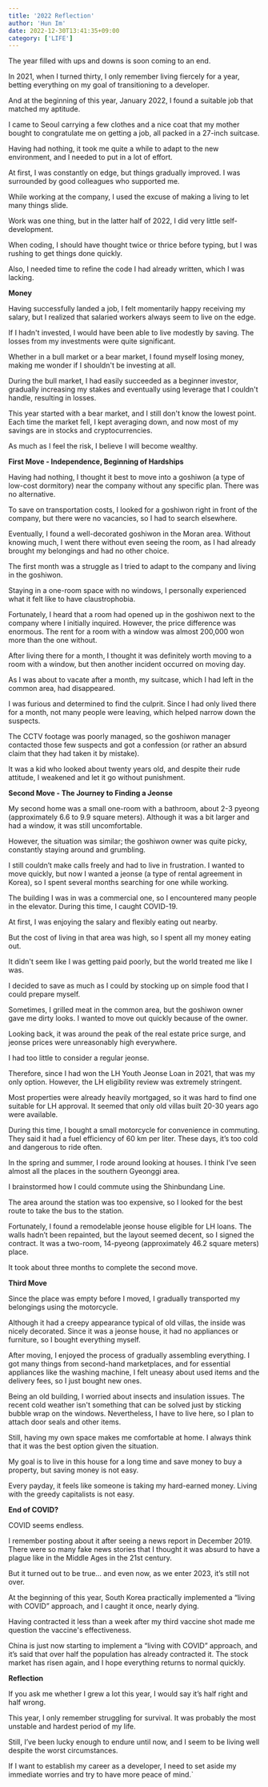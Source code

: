```yaml
---
title: '2022 Reflection'
author: 'Hun Im'
date: 2022-12-30T13:41:35+09:00
category: ['LIFE']
---
```


The year filled with ups and downs is soon coming to an end.

In 2021, when I turned thirty, I only remember living fiercely for a year, betting everything on my goal of transitioning to a developer.

And at the beginning of this year, January 2022, I found a suitable job that matched my aptitude.

I came to Seoul carrying a few clothes and a nice coat that my mother bought to congratulate me on getting a job, all packed in a 27-inch suitcase.

Having had nothing, it took me quite a while to adapt to the new environment, and I needed to put in a lot of effort.

At first, I was constantly on edge, but things gradually improved. I was surrounded by good colleagues who supported me.

While working at the company, I used the excuse of making a living to let many things slide.

Work was one thing, but in the latter half of 2022, I did very little self-development.

When coding, I should have thought twice or thrice before typing, but I was rushing to get things done quickly.

Also, I needed time to refine the code I had already written, which I was lacking.

**Money**

Having successfully landed a job, I felt momentarily happy receiving my salary, but I realized that salaried workers always seem to live on the edge.

If I hadn't invested, I would have been able to live modestly by saving. The losses from my investments were quite significant.

Whether in a bull market or a bear market, I found myself losing money, making me wonder if I shouldn't be investing at all.

During the bull market, I had easily succeeded as a beginner investor, gradually increasing my stakes and eventually using leverage that I couldn't handle, resulting in losses.

This year started with a bear market, and I still don't know the lowest point. Each time the market fell, I kept averaging down, and now most of my savings are in stocks and cryptocurrencies.

As much as I feel the risk, I believe I will become wealthy.

**First Move - Independence, Beginning of Hardships**

Having had nothing, I thought it best to move into a goshiwon (a type of low-cost dormitory) near the company without any specific plan. There was no alternative.

To save on transportation costs, I looked for a goshiwon right in front of the company, but there were no vacancies, so I had to search elsewhere.

Eventually, I found a well-decorated goshiwon in the Moran area. Without knowing much, I went there without even seeing the room, as I had already brought my belongings and had no other choice.

The first month was a struggle as I tried to adapt to the company and living in the goshiwon.

Staying in a one-room space with no windows, I personally experienced what it felt like to have claustrophobia.

Fortunately, I heard that a room had opened up in the goshiwon next to the company where I initially inquired. However, the price difference was enormous. The rent for a room with a window was almost 200,000 won more than the one without.

After living there for a month, I thought it was definitely worth moving to a room with a window, but then another incident occurred on moving day.

As I was about to vacate after a month, my suitcase, which I had left in the common area, had disappeared.

I was furious and determined to find the culprit. Since I had only lived there for a month, not many people were leaving, which helped narrow down the suspects.

The CCTV footage was poorly managed, so the goshiwon manager contacted those few suspects and got a confession (or rather an absurd claim that they had taken it by mistake).

It was a kid who looked about twenty years old, and despite their rude attitude, I weakened and let it go without punishment.

**Second Move - The Journey to Finding a Jeonse**

My second home was a small one-room with a bathroom, about 2-3 pyeong (approximately 6.6 to 9.9 square meters). Although it was a bit larger and had a window, it was still uncomfortable.

However, the situation was similar; the goshiwon owner was quite picky, constantly staying around and grumbling.

I still couldn’t make calls freely and had to live in frustration. I wanted to move quickly, but now I wanted a jeonse (a type of rental agreement in Korea), so I spent several months searching for one while working.

The building I was in was a commercial one, so I encountered many people in the elevator. During this time, I caught COVID-19.

At first, I was enjoying the salary and flexibly eating out nearby.

But the cost of living in that area was high, so I spent all my money eating out.

It didn't seem like I was getting paid poorly, but the world treated me like I was.

I decided to save as much as I could by stocking up on simple food that I could prepare myself.

Sometimes, I grilled meat in the common area, but the goshiwon owner gave me dirty looks. I wanted to move out quickly because of the owner.

Looking back, it was around the peak of the real estate price surge, and jeonse prices were unreasonably high everywhere.

I had too little to consider a regular jeonse.

Therefore, since I had won the LH Youth Jeonse Loan in 2021, that was my only option. However, the LH eligibility review was extremely stringent.

Most properties were already heavily mortgaged, so it was hard to find one suitable for LH approval. It seemed that only old villas built 20-30 years ago were available.

During this time, I bought a small motorcycle for convenience in commuting. They said it had a fuel efficiency of 60 km per liter. These days, it’s too cold and dangerous to ride often.

In the spring and summer, I rode around looking at houses. I think I’ve seen almost all the places in the southern Gyeonggi area.

I brainstormed how I could commute using the Shinbundang Line.

The area around the station was too expensive, so I looked for the best route to take the bus to the station.

Fortunately, I found a remodelable jeonse house eligible for LH loans. The walls hadn’t been repainted, but the layout seemed decent, so I signed the contract. It was a two-room, 14-pyeong (approximately 46.2 square meters) place.

It took about three months to complete the second move.

**Third Move**

Since the place was empty before I moved, I gradually transported my belongings using the motorcycle.

Although it had a creepy appearance typical of old villas, the inside was nicely decorated. Since it was a jeonse house, it had no appliances or furniture, so I bought everything myself.

After moving, I enjoyed the process of gradually assembling everything. I got many things from second-hand marketplaces, and for essential appliances like the washing machine, I felt uneasy about used items and the delivery fees, so I just bought new ones.

Being an old building, I worried about insects and insulation issues. The recent cold weather isn't something that can be solved just by sticking bubble wrap on the windows. Nevertheless, I have to live here, so I plan to attach door seals and other items.

Still, having my own space makes me comfortable at home. I always think that it was the best option given the situation.

My goal is to live in this house for a long time and save money to buy a property, but saving money is not easy.

Every payday, it feels like someone is taking my hard-earned money. Living with the greedy capitalists is not easy.

**End of COVID?**

COVID seems endless.

I remember posting about it after seeing a news report in December 2019. There were so many fake news stories that I thought it was absurd to have a plague like in the Middle Ages in the 21st century.

But it turned out to be true... and even now, as we enter 2023, it’s still not over.

At the beginning of this year, South Korea practically implemented a “living with COVID” approach, and I caught it once, nearly dying.

Having contracted it less than a week after my third vaccine shot made me question the vaccine's effectiveness.

China is just now starting to implement a “living with COVID” approach, and it’s said that over half the population has already contracted it. The stock market has risen again, and I hope everything returns to normal quickly.

**Reflection**

If you ask me whether I grew a lot this year, I would say it’s half right and half wrong.

This year, I only remember struggling for survival. It was probably the most unstable and hardest period of my life.

Still, I’ve been lucky enough to endure until now, and I seem to be living well despite the worst circumstances.

If I want to establish my career as a developer, I need to set aside my immediate worries and try to have more peace of mind.`